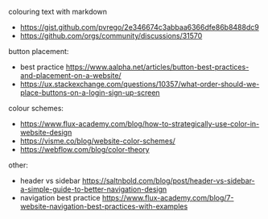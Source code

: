 colouring text with markdown
- https://gist.github.com/pvrego/2e346674c3abbaa6366dfe86b8488dc9
- https://github.com/orgs/community/discussions/31570

button placement:
- best practice https://www.aalpha.net/articles/button-best-practices-and-placement-on-a-website/
- https://ux.stackexchange.com/questions/10357/what-order-should-we-place-buttons-on-a-login-sign-up-screen

colour schemes:
- https://www.flux-academy.com/blog/how-to-strategically-use-color-in-website-design
- https://visme.co/blog/website-color-schemes/
- https://webflow.com/blog/color-theory

other:
- header vs sidebar https://saltnbold.com/blog/post/header-vs-sidebar-a-simple-guide-to-better-navigation-design
- navigation best practice https://www.flux-academy.com/blog/7-website-navigation-best-practices-with-examples